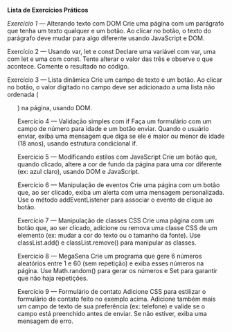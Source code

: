 **Lista de Exercícios Práticos**

*Exercício 1* — Alterando texto com DOM
Crie uma página com um parágrafo que tenha um texto qualquer e um botão. Ao clicar no botão, o texto do parágrafo deve mudar para algo diferente usando JavaScript e DOM.

Exercício 2 — Usando var, let e const
Declare uma variável com var, uma com let e uma com const. Tente alterar o valor das três e observe o que acontece. Comente o resultado no código.

Exercício 3 — Lista dinâmica
Crie um campo de texto e um botão. Ao clicar no botão, o valor digitado no campo deve ser adicionado a uma lista não ordenada (<ul>) na página, usando DOM.

Exercício 4 — Validação simples com if
Faça um formulário com um campo de número para idade e um botão enviar. Quando o usuário enviar, exiba uma mensagem que diga se ele é maior ou menor de idade (18 anos), usando estrutura condicional if.

Exercício 5 — Modificando estilos com JavaScript
Crie um botão que, quando clicado, altere a cor de fundo da página para uma cor diferente (ex: azul claro), usando DOM e JavaScript.

Exercício 6 — Manipulação de eventos
Crie uma página com um botão que, ao ser clicado, exiba um alerta com uma mensagem personalizada. Use o método addEventListener para associar o evento de clique ao botão.

Exercício 7 — Manipulação de classes CSS
Crie uma página com um botão que, ao ser clicado, adicione ou remova uma classe CSS de um elemento (ex: mudar a cor do texto ou o tamanho da fonte). Use classList.add() e classList.remove() para manipular as classes.

Exercício 8 — MegaSena
Crie um programa que gere 6 números aleatórios entre 1 e 60 (sem repetição) e exiba esses números na página. Use Math.random() para gerar os números e Set para garantir que não haja repetições.

Exercício 9 — Formulário de contato
Adicione CSS para estilizar o formulário de contato feito no exemplo acima. Adicione também mais um campo de texto de sua preferência (ex: telefone) e valide se o campo está preenchido antes de enviar. Se não estiver, exiba uma mensagem de erro.
